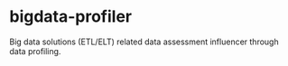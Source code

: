 # bigdata-profiler
Big data solutions (ETL/ELT) related data assessment influencer through data profiling. 

